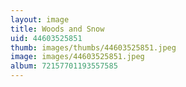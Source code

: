 ```yaml
---
layout: image
title: Woods and Snow
uid: 44603525851
thumb: images/thumbs/44603525851.jpeg
image: images/44603525851.jpeg
album: 72157701193557585
---
```


